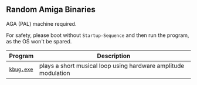 ## Random Amiga Binaries

AGA (PAL) machine required.

For safety, please boot without `Startup-Sequence` and then run the program, as the OS won't be spared.

| Program | Description |
| --- | --- |
| [`kbug.exe`](https://github.com/amigamedev/binaries/raw/refs/heads/main/kbug.exe) | plays a short musical loop using hardware amplitude modulation |
